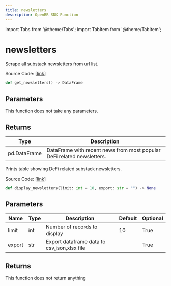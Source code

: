 ```yaml
---
title: newsletters
description: OpenBB SDK Function
---
```


import Tabs from '@theme/Tabs';
import TabItem from '@theme/TabItem';

# newsletters

<Tabs>
<TabItem value="model" label="Model" default>

Scrape all substack newsletters from url list.

Source Code: [[link](https://github.com/OpenBB-finance/OpenBBTerminal/tree/main/openbb_terminal/cryptocurrency/defi/substack_model.py#L54)]

```python
def get_newsletters() -> DataFrame
```
## Parameters

This function does not take any parameters.

## Returns

| Type | Description |
| ---- | ----------- |
| pd.DataFrame | DataFrame with recent news from most popular DeFi related newsletters. |



</TabItem>
<TabItem value="view" label="View">

Prints table showing DeFi related substack newsletters.

Source Code: [[link](https://github.com/OpenBB-finance/OpenBBTerminal/tree/main/openbb_terminal/cryptocurrency/defi/substack_view.py#L16)]

```python
def display_newsletters(limit: int = 10, export: str = "") -> None
```
## Parameters

| Name | Type | Description | Default | Optional |
| ---- | ---- | ----------- | ------- | -------- |
| limit | int | Number of records to display | 10 | True |
| export | str | Export dataframe data to csv,json,xlsx file |  | True |

## Returns

This function does not return anything



</TabItem>
</Tabs>